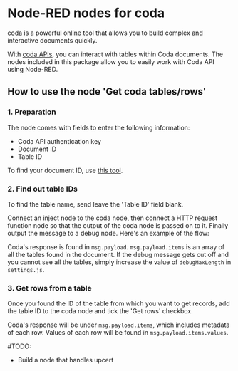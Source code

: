# Node-RED nodes for coda

[coda](https://coda.io/ "coda") is a powerful  online tool that allows you to build complex and interactive documents quickly.

With [coda APIs](https://coda.io/developers/apis/v1beta1 "coda.io APIs"), you can interact with tables within Coda documents. The nodes included in this package allow you to easily work with Coda API using Node-RED.

## How to use the node 'Get coda tables/rows'
### 1. Preparation
The node comes with fields to enter the following information:
  - Coda API authentication key
  - Document ID
  - Table ID

To find your document ID, use [this tool](https://coda.io/developers/apis/v1beta1#doc-ids).

### 2. Find out table IDs
To find the table name, send leave the 'Table ID' field blank.

Connect an inject node to the coda node, then connect a HTTP request function node so that the output of the coda node is passed on to it. Finally output the message to a debug node. Here's an example of the flow:


Coda's response is found in `msg.payload`. `msg.payload.items` is an array of all the tables found in the document. If the debug message gets cut off and you cannot see all the tables, simply increase the value of `debugMaxLength` in `settings.js`.

### 3. Get rows from a table
Once you found the ID of the table from which you want to get records, add the table ID to the coda node and tick the 'Get rows' checkbox.

Coda's response will be under `msg.payload.items`, which includes metadata of each row. Values of each row will be found in `msg.payload.items.values`.


#TODO:

- Build a node that handles upcert
